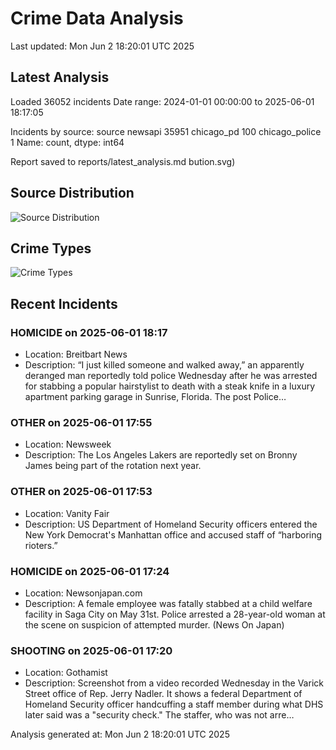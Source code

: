 # Crime Data Analysis
Last updated: Mon Jun  2 18:20:01 UTC 2025

## Latest Analysis

Loaded 36052 incidents
Date range: 2024-01-01 00:00:00 to 2025-06-01 18:17:05

Incidents by source:
source
newsapi           35951
chicago_pd          100
chicago_police        1
Name: count, dtype: int64

Report saved to reports/latest_analysis.md
bution.svg)

## Source Distribution
![Source Distribution](images/source_distribution.svg)

## Crime Types
![Crime Types](images/crime_types.svg)

## Recent Incidents

### HOMICIDE on 2025-06-01 18:17
- Location: Breitbart News
- Description: “I just killed someone and walked away,” an apparently deranged man reportedly told police Wednesday after he was arrested for stabbing a popular hairstylist to death with a steak knife in a luxury apartment parking garage in Sunrise, Florida.
The post Police…


### OTHER on 2025-06-01 17:55
- Location: Newsweek
- Description: The Los Angeles Lakers are reportedly set on Bronny James being part of the rotation next year.


### OTHER on 2025-06-01 17:53
- Location: Vanity Fair
- Description: US Department of Homeland Security officers entered the New York Democrat's Manhattan office and accused staff of “harboring rioters.”


### HOMICIDE on 2025-06-01 17:24
- Location: Newsonjapan.com
- Description: A female employee was fatally stabbed at a child welfare facility in Saga City on May 31st. Police arrested a 28-year-old woman at the scene on suspicion of attempted murder. (News On Japan)


### SHOOTING on 2025-06-01 17:20
- Location: Gothamist
- Description: Screenshot from a video recorded Wednesday in the Varick Street office of Rep. Jerry Nadler. It shows a federal Department of Homeland Security officer handcuffing a staff member during what DHS later said was a "security check." The staffer, who was not arre…

Analysis generated at: Mon Jun  2 18:20:01 UTC 2025

